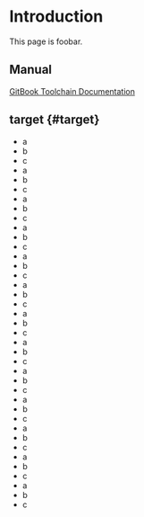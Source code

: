 # Introduction

This page is foobar.

## Manual

[GitBook Toolchain Documentation](https://toolchain.gitbook.com/)

## target {#target}

* a
* b
* c
* a
* b
* c
* a
* b
* c
* a
* b
* c
* a
* b
* c
* a
* b
* c
* a
* b
* c
* a
* b
* c
* a
* b
* c
* a
* b
* c
* a
* b
* c
* a
* b
* c
* a
* b
* c
